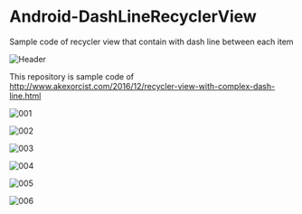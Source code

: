 # Android-DashLineRecyclerView
Sample code of recycler view that contain with dash line between each item

![Header](https://raw.githubusercontent.com/akexorcist/Android-DashLineRecyclerView/master/image/recycler_view_with_vertical_dash_line-header.jpg)

This repository is sample code of 
http://www.akexorcist.com/2016/12/recycler-view-with-complex-dash-line.html

![001](https://raw.githubusercontent.com/akexorcist/Android-DashLineRecyclerView/master/image/recycler_view_with_vertical_dash_line-001.jpg)

![002](https://raw.githubusercontent.com/akexorcist/Android-DashLineRecyclerView/master/image/recycler_view_with_vertical_dash_line-002.jpg)

![003](https://raw.githubusercontent.com/akexorcist/Android-DashLineRecyclerView/master/image/recycler_view_with_vertical_dash_line-003.jpg)

![004](https://raw.githubusercontent.com/akexorcist/Android-DashLineRecyclerView/master/image/recycler_view_with_vertical_dash_line-004.jpg)

![005](https://raw.githubusercontent.com/akexorcist/Android-DashLineRecyclerView/master/image/recycler_view_with_vertical_dash_line-005.jpg)

![006](https://raw.githubusercontent.com/akexorcist/Android-DashLineRecyclerView/master/image/recycler_view_with_vertical_dash_line-006.gif)

